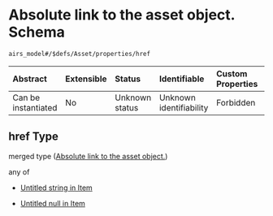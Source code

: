 # Absolute link to the asset object. Schema

```txt
airs_model#/$defs/Asset/properties/href
```



| Abstract            | Extensible | Status         | Identifiable            | Custom Properties | Additional Properties | Access Restrictions | Defined In                                                      |
| :------------------ | :--------- | :------------- | :---------------------- | :---------------- | :-------------------- | :------------------ | :-------------------------------------------------------------- |
| Can be instantiated | No         | Unknown status | Unknown identifiability | Forbidden         | Allowed               | none                | [model.schema.json\*](model.schema.json "open original schema") |

## href Type

merged type ([Absolute link to the asset object.](model-defs-asset-properties-absolute-link-to-the-asset-object.md))

any of

* [Untitled string in Item](model-defs-asset-properties-absolute-link-to-the-asset-object-anyof-0.md "check type definition")

* [Untitled null in Item](model-defs-asset-properties-absolute-link-to-the-asset-object-anyof-1.md "check type definition")
